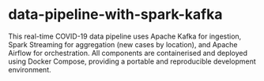 # data-pipeline-with-spark-kafka
This real-time COVID-19 data pipeline uses Apache Kafka for ingestion, Spark Streaming for aggregation (new cases by location), and Apache Airflow for orchestration. All components are containerised and deployed using Docker Compose, providing a portable and reproducible development environment.
